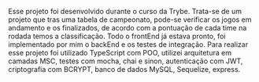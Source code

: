 Esse projeto foi desenvolvido durante o curso da Trybe. Trata-se de um projeto que tras uma tabela de campeonato, pode-se verificar os jogos em andamento e os finalizados, de acordo com a pontuação de cada time na rodada temos a classificação.
Todo o frontEnd já estava pronto, foi implementado por mim o backEnd e os testes de integração.
Para realizar esse projeto foi utilizado TypeScript com POO, utilizei arquitetura em camadas MSC, testes com mocha, chai e sinon, autenticação com JWT, criptografia com BCRYPT, banco de dados MySQL, Sequelize, express.
